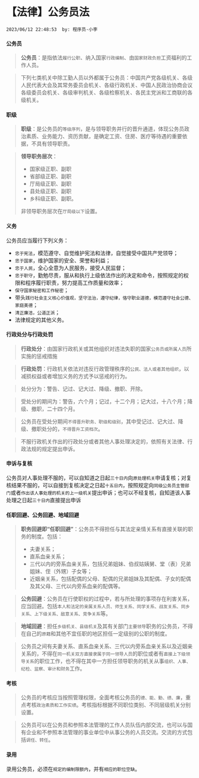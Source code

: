 # 【法律】公务员法

`2023/06/12 22:48:53  by: 程序员·小李`

#### 公务员

> **公务员**：是指依法`履行公职`、纳入国家`行政编制`、由`国家财政负担`工资福利的工作人员。

> 下列七类机关中除工勤人员以外都属于公务员：中国共产党各级机关、各级人民代表大会及其常务委员会机关、各级行政机关、中国人民政治协商会议各级委员会机关、各级审判机关、各级检察机关、各民主党派和工商联的各级机关。


#### 职级

> **职级**：是公务员的`等级序列`，是与领导职务并行的晋升通道，体现公务员政治素质、业务能力、资历贡献，是确定工资、住房、医疗等待遇的重要依据，不具有领导职责。

> **领导职务层次**：
> * 国家级正职、副职
> * 省部级正职、副职
> * 厅局级正职、副职
> * 县处级正职、副职
> * 乡科级正职、副职。
> 
> 非领导职务层次在`厅局级以下`设置。


#### 义务

公务员应当履行下列义务：
* `忠于宪法`，模范遵守、自觉维护宪法和法律，自觉接受中国共产党领导；
* `忠于国家`，维护国家的安全、荣誉和利益；
* `忠于人民`，全心全意为人民服务，接受人民监督；
* `忠于职守`，勤勉尽责，服从和执行上级依法作出的决定和命令，按照规定的权限和程序履行职责，努力提高工作质量和效率；
* `保守国家秘密和工作秘密`；
* 带头`践行社会主义核心价值观，坚守法治，遵守纪律，恪守职业道德，模范遵守社会公德、家庭美德`；
* `清正廉洁，公道正派`；
* 法律规定的其他义务。


#### 行政处分与行政处罚

> **行政处分**：由国家行政机关或其他组织对违法失职的国家`公务员或所属人员`所实施的惩戒措施

> **行政处罚**：行政机关依法对违反行政管理秩序的`公民、法人或者其他组织`，以减损权益或者增加义务的方式予以惩戒的行为。

> 处分分为：警告、记过、记大过、降级、撤职、开除。

> 受处分的期间为：警告，六个月；记过，十二个月；记大过，十八个月；降级、撤职，二十四个月。

> 公务员在受处分期间`不得晋升职务、职级和级别`，其中受记过、记大过、降级、撤职处分的，`不得晋升工资档次`。

> 不服行政机关作出的行政处分或者其他人事处理决定的，依照有关法律、行政法规的规定提出申诉。


#### 申诉与复核

公务员对人事处理不服的，可以自知道之日起`三十日内`向`原处理机关`申请复核；对复核结果不服的，可以自接到复核决定之日起`十五日内`，按照规定向`同级公务员主管部门`或者`作出该人事处理的机关的上一级机关`提出申诉；也可以不经复核，自知道该人事处理之日起`三十日内`直接提出申诉


#### 任职回避、公务回避、地域回避

> **职务回避即“任职回避”**：公务员不得担任与其法定亲情关系有直接关联的职务的制度。包括：
> * 夫妻关系；
> * 直系血亲关系；
> * 三代以内的旁系血亲关系，包括兄弟姐妹、伯叔姑姨舅、堂（表）兄弟姐妹、侄（外甥）子女等；
> * 近姻亲关系，包括配偶的父母、配偶的兄弟姐妹及其配偶、子女的配偶及其父母、三代以内旁系血亲的配偶等。

> **公务回避**：公务员在行使职权的过程中，若与所处理的事项存在利害关系，应当回避。包括`本人和法定的亲属关系人员、师生关系、同学关系、战友关系、同乡关系、上下级关系、敌意关系、竞争关系`等。

> **地域回避**：担任`乡级机关、县级机关`及其有关部门`主要领导`职务的公务员，不得在自己的`原籍`和其他不宜任职的地区担任一定级别的公职的制度。


> 公务员之间有夫妻关系、直系血亲关系、三代以内旁系血亲关系以及近姻亲关系的，不得在`同一机关双方直接隶属于同一领导人员`的职位或者有`直接上下级领导关系`的职位工作，也不得在其中一方担任领导职务的机关从事`组织、人事、纪检、监察、审计和财务`工作。


#### 考核

> 公务员的考核应当按照管理权限，全面考核公务员的`德、能、勤、绩、廉`，重点考核`政治素质和工作实绩`。考核指标根据不同职位类别、不同层级机关分别设置。

> 公务员可以在公务员和参照本法管理的工作人员队伍内部交流，也可以与国有企业和不参照本法管理的事业单位中从事公务的人员交流。交流的方式包括`调任、转任`。

#### 录用

录用公务员，必须在`规定的编制限额内`，并有`相应的职位空缺`。